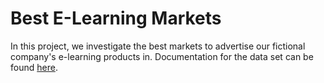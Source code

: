 # Best E-Learning Markets

In this project, we investigate the best markets to advertise our fictional company's e-learning products in. Documentation for the data set can be found [here](https://github.com/freeCodeCamp/2017-new-coder-survey).